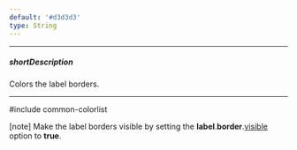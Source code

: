 ```yaml
---
default: '#d3d3d3'
type: String
---
```

---
##### shortDescription
Colors the label borders.

---
#include common-colorlist

[note] Make the label borders visible by setting the **label**.**border**.[visible](/api-reference/20%20Data%20Visualization%20Widgets/dxFunnel/1%20Configuration/label/border/visible.md '{basewidgetpath}/Configuration/label/border/#visible') option to **true**.